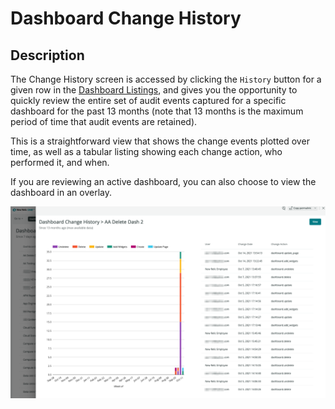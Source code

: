 # Dashboard Change History

## Description

The Change History screen is accessed by clicking the `History` button for a given row in the [Dashboard Listings](dashboard-listings.md), and gives you the opportunity to quickly review the entire set of audit events captured for a specific dashboard for the past 13 months (note that 13 months is the maximum period of time that audit events are retained).

This is a straightforward view that shows the change events plotted over time, as well as a tabular listing showing each change action, who performed it, and when.

If you are reviewing an active dashboard, you can also choose to view the dashboard in an overlay.

![Change History Screenshot](../screenshots/screenshot_08_ch.png)
